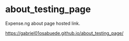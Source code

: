 # about_testing_page
Expense.ng about page
hosted link.

https://gabriel01osabuede.github.io/about_testing_page/
